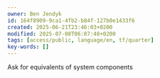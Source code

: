 ```yaml
---
owner: Ben Jendyk
id: 164f8909-9ca1-4fb2-b84f-127b0e1433f6
created: 2025-06-21T23:46:03+0200
modified: 2025-07-08T06:07:48+0200
tags: [access/public, language/en, tf/quarter]
key-words: []
---
```


Ask for equivalents of system components 
